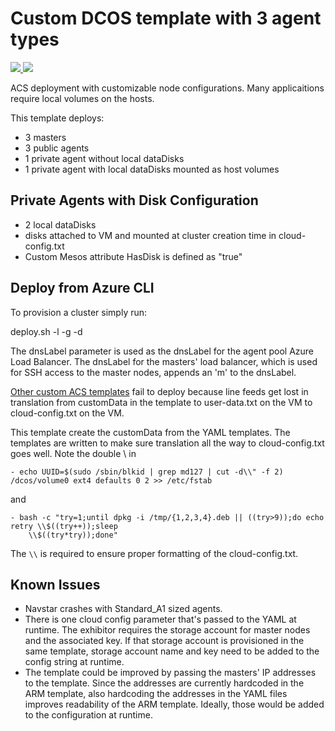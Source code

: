 # Custom DCOS template with 3 agent types

<a href="https://portal.azure.com/#create/Microsoft.Template/uri/https%3A%2F%2Fraw.githubusercontent.com%2Fxtophs%2Fdcos-multi-agent-type%2Fmaster%2Fazuredeploy.json" target="_blank">
<img src="http://azuredeploy.net/deploybutton.png"/>
</a>
<a href="http://armviz.io/#/?load=https%3A%2F%2Fraw.githubusercontent.com%2Fxtophs%2Fdcos-multi-agent-type%2Fmaster%2Fazuredeploy.json" target="_blank">
<img src="http://armviz.io/visualizebutton.png"/>
</a>

ACS deployment with customizable node configurations. Many applicaitions require local volumes on the hosts.

This template deploys:
* 3 masters
* 3 public agents
* 1 private agent without local dataDisks 
* 1 private agent with local dataDisks mounted as host volumes

## Private Agents with Disk Configuration
* 2 local dataDisks
* disks attached to VM and mounted at cluster creation time in cloud-config.txt
* Custom Mesos attribute HasDisk is defined as "true" 

## Deploy from Azure CLI
To provision a cluster simply run:

deploy.sh -l <location> -g <resourceGroupName> -d <dnsLabel>

The dnsLabel parameter is used as the dnsLabel for the agent pool Azure Load Balancer. The dnsLabel for the masters' load balancer, which is used for SSH access to the master nodes, appends an 'm' to the dnsLabel.

[Other custom ACS templates](https://github.com/anhowe/acs/tree/master/dcos-attacheddisks) fail to deploy because line feeds get lost in translation from customData in the template to user-data.txt on the VM to cloud-config.txt on the VM.

This template create the customData from the YAML templates. The templates are written to make sure translation all the way to cloud-config.txt goes well. Note the double \\ in 

```
- echo UUID=$(sudo /sbin/blkid | grep md127 | cut -d\\" -f 2) /dcos/volume0 ext4 defaults 0 2 >> /etc/fstab
```
and 

```
- bash -c "try=1;until dpkg -i /tmp/{1,2,3,4}.deb || ((try>9));do echo retry \\$((try++));sleep
    \\$((try*try));done"
```

The ```\\``` is required to ensure proper formatting of the cloud-config.txt.

## Known Issues
* Navstar crashes with Standard_A1 sized agents.
* There is one cloud config parameter that's passed to the YAML at runtime. The exhibitor requires the storage account for master nodes and the associated key. If that storage account is provisioned in the same template, storage account name and key need to be added to the config string at runtime.
* The template could be improved by passing the masters' IP addresses to the template. Since the addresses are currently hardcoded in the ARM template, also hardcoding the addresses in the YAML files improves readability of the ARM template. Ideally, those would be added to the configuration at runtime.
